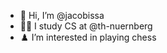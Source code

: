 - :wave:				Hi, I’m @jacobissa
- :man_technologist:	I study CS at @th-nuernberg
- :chess_pawn:			I’m interested in playing chess

<!---
jacobissa/jacobissa is a ✨ special ✨ repository because its `README.md` (this file) appears on your GitHub profile.
You can click the Preview link to take a look at your changes.
--->
